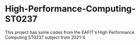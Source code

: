 # High-Performance-Computing-ST0237
This project has some codes from the EAFIT's High Performance Computing ST0237 subject from 2021-II
